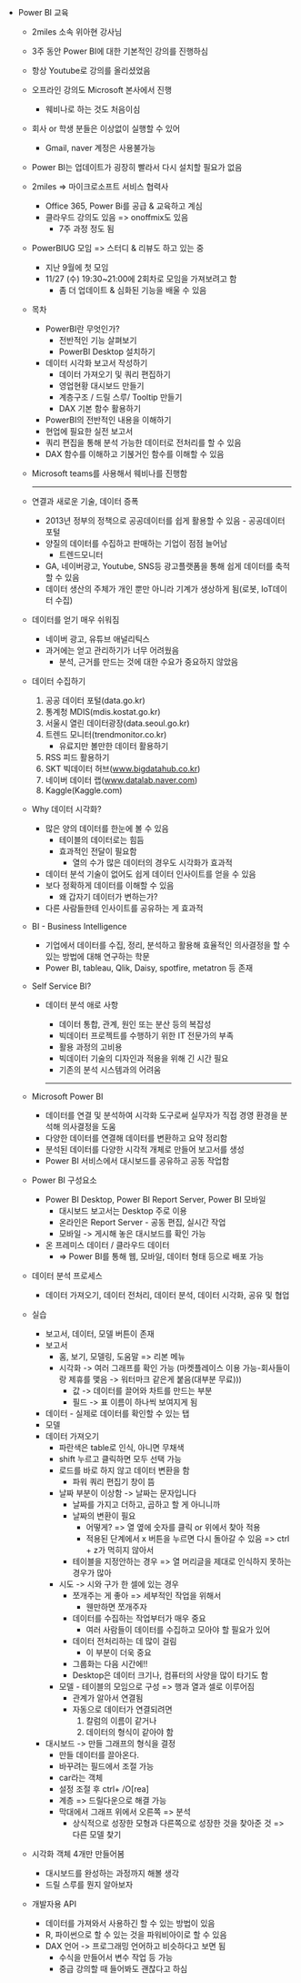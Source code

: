 - Power BI 교육

  - 2miles 소속 위아현 강사님

  - 3주 동안 Power BI에 대한 기본적인 강의를 진행하심

  - 항상 Youtube로 강의를 올리셨었음

  - 오프라인 강의도 Microsoft 본사에서 진행 

    - 웨비나로 하는 것도 처음이심

  - 회사 or 학생 분들은 이상없이 실행할 수 있어 

    - Gmail, naver 계정은 사용불가능 

  - Power BI는 업데이트가 굉장히 빨라서 다시 설치할 필요가 없음

  - 2miles => 마이크로소프트 서비스 협력사

    - Office 365, Power Bi를 공급 & 교육하고 계심
    - 클라우드 강의도 있음 => onoffmix도 있음 
      - 7주 과정 정도 됨 

  - PowerBIUG 모임 => 스터디 & 리뷰도 하고 있는 중 

    - 지난 9월에 첫 모임
    - 11/27 (수) 19:30~21:00에 2회차로 모임을 가져보려고 함
      - 좀 더 업데이트 & 심화된 기능을 배울 수 있음

  - 목차

    - PowerBI란 무엇인가?
      - 전반적인 기능 살펴보기
      - PowerBI Desktop 설치하기
    - 데이터 시각화 보고서 작성하기
      - 데이터 가져오기 및 쿼리 편집하기 
      - 영업현황 대시보드 만들기 
      - 계층구조 / 드릴 스루/ Tooltip 만들기
      - DAX 기본 함수 활용하기 
    - PowerBI의 전반적인 내용을 이해하기 
    - 현업에 필요한 실전 보고서
    - 쿼리 편집을 통해 분석 가능한 데이터로 전처리를 할 수 있음
    - DAX 함수를 이해하고 기볹거인 함수를 이해할 수 있음

  - Microsoft teams를 사용해서 웨비나를 진행함 

    ---

  - 연결과 새로운 기술, 데이터 증폭

    - 2013년 정부의 정책으로 공공데이터를 쉽게 활용할 수 있음 - 공공데이터 포털
    - 양질의 데이터를 수집하고 판매하는 기업이 점점 늘어남
      - 트렌드모니터
    - GA, 네이버광고, Youtube, SNS등 광고플랫폼을 통해 쉽게 데이터를 축적할 수 있음 
    - 데이터 생산의 주체가 개인 뿐만 아니라 기계가 생상하게 됨(로봇, IoT데이터 수집)

  - 데이터를 얻기 매우 쉬워짐

    - 네이버 광고, 유튜브 애널리틱스
    - 과거에는 얻고 관리하기가 너무 어려웠음
      - 분석, 근거를 만드는 것에 대한 수요가 중요하지 않았음

  - 데이터 수집하기 

    1. 공공 데이터 포털(data.go.kr)
    2. 통계청 MDIS(mdis.kostat.go.kr)
    3. 서울시 열린 데이터광장(data.seoul.go.kr)
    4. 트렌드 모니터(trendmonitor.co.kr)
       - 유료지만 볼만한 데이터 활용하기
    5. RSS 피드 활용하기
    6. SKT 빅데이터 허브(www.bigdatahub.co.kr)
    7. 네이버 데이터 랩(www.datalab.naver.com)
    8. Kaggle(Kaggle.com)

  - Why 데이터 시각화?

    - 많은 양의 데이터를 한눈에 볼 수 있음 
      - 테이블의 데이터로는 힘듬
      - 효과적인 전달이 필요함
        - 열의 수가 많은 데이터의 경우도 시각화가 효과적
    - 데이터 분석 기술이 없어도 쉽게 데이터 인사이트를 얻을 수 있음
    - 보다 정확하게 데이터를 이해할 수 있음 
      - 왜 갑자기 데이터가 변하는가?
    - 다른 사람들한테 인사이트를 공유하는 게 효과적

  - BI - Business Intelligence

    - 기업에서 데이터를 수집, 정리, 분석하고 활용해 효율적인 의사결정을 할 수 있는 방법에 대해 연구하는 학문
    - Power BI, tableau, Qlik, Daisy, spotfire, metatron 등 존재

  - Self Service BI?

    - 데이터 분석 애로 사항 

      - 데이터 통합, 관계, 원인 또는 분산 등의 복잡성
      - 빅데이터 프로젝트를 수행하기 위한 IT 전문가의 부족
      - 활용 과정의 고비용
      - 빅데이터 기술의 디자인과 적용을 위해 긴 시간 필요 
      - 기존의 분석 시스템과의 어려움 

      ----

  - Microsoft Power BI

    - 데이터를 연결 및 분석하여 시각화 도구로써 실무자가 직접 경영 환경을 분석해 의사결정을 도움
    - 다양한 데이터를 연결해 데이터를 변환하고 요약 정리함
    - 분석된 데이터를 다양한 시각적 개체로 만들어 보고서를 생성
    - Power BI 서비스에서 대시보드를 공유하고 공동 작업함

  - Power BI 구성요소

    - Power BI Desktop, Power BI Report Server, Power BI 모바일
      - 대시보드 보고서는 Desktop 주로 이용 
      - 온라인은 Report Server - 공동 편집, 실시간 작업
      - 모바일 -> 게시해 놓은 대시보드를 확인 가능 
    - 온 프레미스 데이터 / 클라우드 데이터
      - => Power BI를 통해 웹, 모바일, 데이터 형태 등으로 배포 가능 

  - 데이터 분석 프로세스

    - 데이터 가져오기, 데이터 전처리, 데이터 분석, 데이터 시각화, 공유 및 협업 

  - 실습

    - 보고서, 데이터, 모델 버튼이 존재
    - 보고서
      - 홈, 보기, 모델링, 도움말 => 리본 메뉴
      - 시각화 -> 여러 그래프를 확인 가능 (마켓플레이스 이용 가능-회사들이랑 제휴를 맻음 -> 워터마크 같은게 붙음(대부분 무료)))
        - 값 -> 데이터를 끌어와 차트를 만드는 부분
        - 필드 -> 표 이름이 하나씩 보여지게 됨
    - 데이터 - 실제로 데이터를 확인할 수 있는 탭 
    - 모델
    - 데이터 가져오기
      - 파란색은 table로 인식, 아니면 무채색
      - shift 누르고 클릭하면 모두 선택 가능 
      - 로드를 바로 하지 않고 데이터 변환을 함
        - 파워 쿼리 편집기 창이 뜸
      - 날짜 부분이 이상함 -> 날짜는 문자입니다
        - 날짜를 가지고 더하고, 곱하고 할 게 아니니까 
        - 날짜의 변환이 필요
          - 어떻게? => 열 옆에 숫자를 클릭 or 위에서 찾아 적용
          - 적용된 단계에서 x 버튼을 누르면 다시 돌아갈 수 있음 => ctrl + z가 먹히지 않아서
        - 테이블을 지정안하는 경우 => 열 머리글을 제대로 인식하지 못하는 경우가 많아 
      - 시도 -> 시와 구가 한 셀에 있는 경우
        - 쪼개주는 게 좋아 => 세부적인 작업을 위해서 
          - 웬만하면 쪼개주자
        - 데이터를 수집하는 작업부터가 매우 중요 
          - 여러 사람들이 데이터를 수집하고 모아야 할 필요가 있어 
        - 데이터 전처리하는 데 많이 걸림 
          - 이 부분이 더욱 중요 
        - 그룹화는 다음 시간에!!
        - Desktop은 데이터 크기나, 컴퓨터의 사양을 많이 타기도 함
      - 모델 - 테이블의 모임으로 구성 => 행과 열과 셀로 이루어짐 
        - 관계가 알아서 연결됨
        - 자동으로 데이터가 연결되려면
          1. 칼럼의 이름이 같거나 
          2. 데이터의 형식이 같아야 함
    - 대시보드 -> 만들 그래프의 형식을 결정 
      - 만들 데이터를 끌아온다.
      - 바꾸려는 필드에서 조절 가능
      - car라는 객체
      - 설정 조절 후 ctrl+ /O[rea]
      - 계층 => 드릴다운으로 해결 가능
      - 막대에서 그래프 위에서 오른쪽 => 분석
        - 상식적으로 성장한 모형과 다른쪽으로 성장한 것을 찾아준 것 => 다른 모델 찾기

  - 시각화 객체 4개만 만들어봄 

    - 대시보드를 완성하는 과정까지 해볼 생각 
    - 드릴 스루를 뭔지 알아보자 

  - 개발자용 API

    - 데이터를 가져와서 사용하긴 할 수 있는 방법이 있음
    - R, 파이썬으로 할 수 있는 것을 파워비아이로 할 수 있음
    - DAX 언어 -> 프로그래밍 언어하고 비슷하다고 보면 됨
      - 수식을 만들어서 변수 작업 등 가능 
      - 중급 강의할 때 들어봐도 괜찮다고 하심  